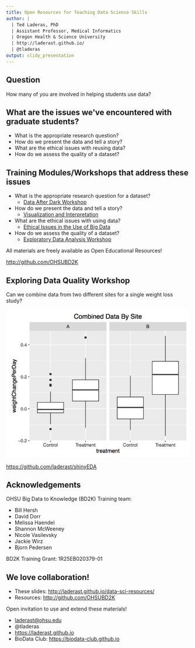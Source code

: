 ```yaml
---
title: Open Resources for Teaching Data Science Skills
author: |
  | Ted Laderas, PhD  
  | Assistant Professor, Medical Informatics  
  | Oregon Health & Science University
  | http://laderast.github.io/
  | @tladeras
output: slidy_presentation
---
```


## Question

How many of you are involved in helping students use data?

## What are the issues we've encountered with graduate students?

- What is the appropriate research question?
- How do we present the data and tell a story?
- What are the ethical issues with reusing data?
- How do we assess the quality of a dataset?

## Training Modules/Workshops that address these issues

- What is the appropriate research question for a dataset?
    - [Data After Dark Workshop](https://dmice.ohsu.edu/bd2k/skillscourse/Jan2016Schedule.html)
- How do we present the data and tell a story?
    - [Visualization and Interpretation](https://github.com/OHSUBD2K/BDK18-Data-Visualization)
- What are the ethical issues with using data?
    - [Ethical Issues in the Use of Big Data](https://github.com/OHSUBD2K/BDK03-Ethical-Issues-in-Use-of-Big-Data)
- How do we assess the quality of a dataset?
    - [Exploratory Data Analysis Workshop](https://github.com/laderast/shinyEDA)

All materials are freely available as Open Educational Resources!

http://github.com/OHSUBD2K

## Exploring Data Quality Workshop

Can we combine data from two different sites for a single weight loss study?

![](img/data-wrangling.png)

https://github.com/laderast/shinyEDA

## Acknowledgements

OHSU Big Data to Knowledge (BD2K) Training team:

- Bill Hersh
- David Dorr
- Melissa Haendel
- Shannon McWeeney
- Nicole Vasilevsky
- Jackie Wirz
- Bjorn Pedersen

BD2K Training Grant: 1R25EB020379-01

## We love collaboration!

- These slides: http://laderast.github.io/data-sci-resources/
- Resources: http://github.com/OHSUBD2K

Open invitation to use and extend these materials!

- laderast@ohsu.edu
- @tladeras
- https://laderast.github.io
- BioData Club: https://biodata-club.github.io
